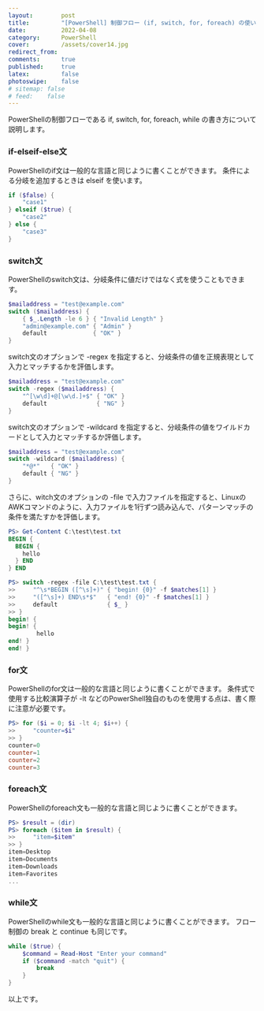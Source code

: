 ```yaml
---
layout:        post
title:         "[PowerShell] 制御フロー (if, switch, for, foreach) の使い方"
date:          2022-04-08
category:      PowerShell
cover:         /assets/cover14.jpg
redirect_from:
comments:      true
published:     true
latex:         false
photoswipe:    false
# sitemap: false
# feed:    false
---
```


PowerShellの制御フローである if, switch, for, foreach, while の書き方について説明します。

### if-elseif-else文
PowerShellのif文は一般的な言語と同じように書くことができます。
条件による分岐を追加するときは elseif を使います。
```ps1
if ($false) {
    "case1"
} elseif ($true) {
    "case2"
} else {
    "case3"
}
```

### switch文
PowerShellのswitch文は、分岐条件に値だけではなく式を使うこともできます。
```ps1
$mailaddress = "test@example.com"
switch ($mailaddress) {
    { $_.Length -le 6 } { "Invalid Length" }
    "admin@example.com" { "Admin" }
    default             { "OK" }
}
```

switch文のオプションで -regex を指定すると、分岐条件の値を正規表現として入力とマッチするかを評価します。
```ps1
$mailaddress = "test@example.com"
switch -regex ($mailaddress) {
    "^[\w\d]+@[\w\d.]+$" { "OK" }
    default              { "NG" }
}
```

switch文のオプションで -wildcard を指定すると、分岐条件の値をワイルドカードとして入力とマッチするか評価します。
```ps1
$mailaddress = "test@example.com"
switch -wildcard ($mailaddress) {
    "*@*"   { "OK" }
    default { "NG" }
}
```

さらに、witch文のオプションの -file で入力ファイルを指定すると、LinuxのAWKコマンドのように、入力ファイルを1行ずつ読み込んで、パターンマッチの条件を満たすかを評価します。
```ps1
PS> Get-Content C:\test\test.txt
BEGIN {
  BEGIN {
    hello
  } END
} END

PS> switch -regex -file C:\test\test.txt {
>>     "^\s*BEGIN ([^\s]+)" { "begin! {0}" -f $matches[1] }
>>     "([^\s]+) END\s*$"   { "end! {0}" -f $matches[1] }
>>     default              { $_ }
>> }
begin! {
begin! {
        hello
end! }
end! }
```

### for文
PowerShellのfor文は一般的な言語と同じように書くことができます。
条件式で使用する比較演算子が -lt などのPowerShell独自のものを使用する点は、書く際に注意が必要です。
```ps1
PS> for ($i = 0; $i -lt 4; $i++) {
>>     "counter=$i"
>> }
counter=0
counter=1
counter=2
counter=3
```

### foreach文
PowerShellのforeach文も一般的な言語と同じように書くことができます。
```ps1
PS> $result = (dir)
PS> foreach ($item in $result) {
>>     "item=$item"
>> }
item=Desktop
item=Documents
item=Downloads
item=Favorites
...
```

### while文
PowerShellのwhile文も一般的な言語と同じように書くことができます。
フロー制御の break と continue も同じです。
```ps1
while ($true) {
    $command = Read-Host "Enter your command"
    if ($command -match "quit") {
        break
    }
}
```

以上です。
